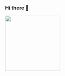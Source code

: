 ### Hi there 👋

<!--<p align="Left"> <img src="https://github-readme-stats.vercel.app/api?username=madhusgowda&show_icons=true&theme=gotham" alt="madhusgowda" /></p> -->

<img height="180em" src="https://github-readme-stats.vercel.app/api/top-langs/?username=madhusgowda&layout=compact&langs_count=15&theme=dark">

<!--
**madhusgowda/madhusgowda** is a ✨ _special_ ✨ repository because its `README.md` (this file) appears on your GitHub profile.

Here are some ideas to get you started:

- 🔭 I’m currently working on ...
- 🌱 I’m currently learning ...
- 👯 I’m looking to collaborate on ...
- 🤔 I’m looking for help with ...
- 💬 Ask me about ...
- 📫 How to reach me: ...
- 😄 Pronouns: ...
- ⚡ Fun fact: ...
-->

